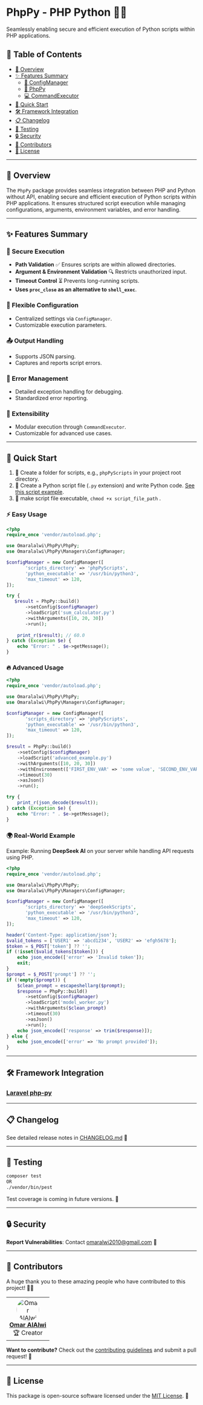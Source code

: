 # PhpPy - PHP Python 🚀🐍
Seamlessly enabling secure and efficient execution of Python scripts within PHP applications.

## 📌 Table of Contents

- [📖 Overview](#-overview)
- [✨ Features Summary](#-features-summary)
   - [🔧 ConfigManager](#-configmanager)
   - [📜 PhpPy](#-phppy)
   - [💻 CommandExecutor](#-commandexecutor)
- [🚀 Quick Start](#-quick-start)
- [🛠 Framework Integration](#-framework-integration)
- [📋 Changelog](#-changelog)
- [🧪 Testing](#-testing)
- [🔒 Security](#-security)
- [🤝 Contributors](#-contributors)
- [📄 License](#-license)

---

## 📖 Overview

The `PhpPy` package provides seamless integration between PHP and Python without API, enabling secure and efficient execution of Python scripts within PHP applications. It ensures structured script execution while managing configurations, arguments, environment variables, and error handling.

---

## ✨ Features Summary

### 🔐 Secure Execution
- **Path Validation** ✅ Ensures scripts are within allowed directories.
- **Argument & Environment Validation** 🔍 Restricts unauthorized input.
- **Timeout Control** ⏳ Prevents long-running scripts.
- **Uses `proc_close` as an alternative to `shell_exec`**.

### 🔧 Flexible Configuration
- Centralized settings via `ConfigManager`.
- Customizable execution parameters.

### 📤 Output Handling
- Supports JSON parsing.
- Captures and reports script errors.

### 🚨 Error Management
- Detailed exception handling for debugging.
- Standardized error reporting.

### 🔌 Extensibility
- Modular execution through `CommandExecutor`.
- Customizable for advanced use cases.

---

## 🚀 Quick Start

1. 📂 Create a folder for scripts, e.g., `phpPyScripts` in your project root directory.
2. 📝 Create a Python script file (`.py` extension) and write Python code. [See this script example](https://github.com/omaralalwi/php-py/example-scripts/sum_calculator.py).
3. 🔧 make script file executable, `chmod +x script_file_path` .

### ⚡ Easy Usage

```php
<?php
require_once 'vendor/autoload.php';

use Omaralalwi\PhpPy\PhpPy;
use Omaralalwi\PhpPy\Managers\ConfigManager;

$configManager = new ConfigManager([
       'scripts_directory' => 'phpPyScripts',
       'python_executable' => '/usr/bin/python3',
       'max_timeout' => 120,
]);

try {
   $result = PhpPy::build()
       ->setConfig($configManager)
       ->loadScript('sum_calculator.py')
       ->withArguments([10, 20, 30])
       ->run();
    
    print_r($result); // 60.0
} catch (Exception $e) {
    echo "Error: " . $e->getMessage();
}
```

### 🔥 Advanced Usage

```php
<?php
require_once 'vendor/autoload.php';

use Omaralalwi\PhpPy\PhpPy;
use Omaralalwi\PhpPy\Managers\ConfigManager;

$configManager = new ConfigManager([
       'scripts_directory' => 'phpPyScripts',
       'python_executable' => '/usr/bin/python3',
       'max_timeout' => 120,
]);

$result = PhpPy::build()
    ->setConfig($configManager)
    ->loadScript('advanced_example.py')
    ->withArguments([10, 20, 30])
    ->withEnvironment(['FIRST_ENV_VAR' => 'some value', 'SECOND_ENV_VAR' => 'some value'])
    ->timeout(30)
    ->asJson()
    ->run();

try {
    print_r(json_decode($result));
} catch (Exception $e) {
    echo "Error: " . $e->getMessage();
}
```

### 🌍 Real-World Example

Example: Running **DeepSeek AI** on your server while handling API requests using PHP.

```php
<?php
require_once 'vendor/autoload.php';

use Omaralalwi\PhpPy\PhpPy;
use Omaralalwi\PhpPy\Managers\ConfigManager;

$configManager = new ConfigManager([
       'scripts_directory' => 'deepSeekScripts',
       'python_executable' => '/usr/bin/python3',
       'max_timeout' => 120,
]);

header('Content-Type: application/json');
$valid_tokens = ['USER1' => 'abcd1234', 'USER2' => 'efgh5678'];
$token = $_POST['token'] ?? '';
if (!isset($valid_tokens[$token])) {
    echo json_encode(['error' => 'Invalid token']);
    exit;
}
$prompt = $_POST['prompt'] ?? '';
if (!empty($prompt)) {
    $clean_prompt = escapeshellarg($prompt);
    $response = PhpPy::build()
       ->setConfig($configManager)
       ->loadScript('model_worker.py')
       ->withArguments($clean_prompt)
       ->timeout(30)
       ->asJson()
       ->run();
    echo json_encode(['response' => trim($response)]);
} else {
    echo json_encode(['error' => 'No prompt provided']);
}
```

---

## 🛠 Framework Integration

### [Laravel php-py](https://github.com/omaralalwi/laravel-php-py)

---

## 📋 Changelog

See detailed release notes in [CHANGELOG.md](CHANGELOG.md) 📜

---

## 🧪 Testing

```bash
composer test
OR
./vendor/bin/pest
```

Test coverage is coming in future versions. 🚀

---

## 🔒 Security

**Report Vulnerabilities**: Contact [omaralwi2010@gmail.com](mailto:omaralwi2010@gmail.com) 📩

---

## 🤝 Contributors

A huge thank you to these amazing people who have contributed to this project! 🎉💖

<table>
  <tr>
    <td align="center">
      <a href="https://github.com/omaralalwi">
        <img src="https://avatars.githubusercontent.com/u/25439498?v=4" width="60px;" style="border-radius:50%;" alt="Omar AlAlwi"/>
        <br />
        <b>Omar AlAlwi</b>
      </a>
      <br />
      🏆 Creator
    </td>
  </tr>
</table>

**Want to contribute?** Check out the [contributing guidelines](./CONTRIBUTING.md) and submit a pull request! 🚀

---

## 📄 License

This package is open-source software licensed under the [MIT License](LICENSE.md). 📜

